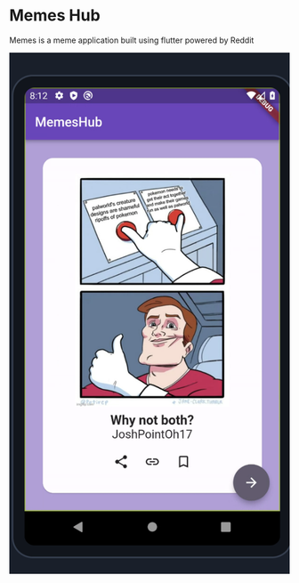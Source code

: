 # Memes Hub

Memes is a meme application built using flutter powered by Reddit

![Alt text](image.png)
